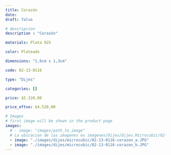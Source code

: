 ```yaml
---
title: Corazón
date: 
draft: false

# descripcion
description : "Corazón"

materials: Plata 925

color: Plateado

dimensions: "1,6cm x 1,3cm"

code: 02-13-0116

type: "Dijes"

categories: []

price: $5.320,00

price_eftvo: $4.520,00

# Images
# first image will be shown in the product page
images:
  # - image: "images/path_to_image"
  # La ubicacion de las imagenes es imagenes/Dijes/Dijes.Microcubic/02-13-0116-corazon
  - image: "./images/dijes/microcubic/02-13-0116-corazon_a.JPG"
  - image: "./images/dijes/microcubic/02-13-0116-corazon_b.JPG"
---
```

